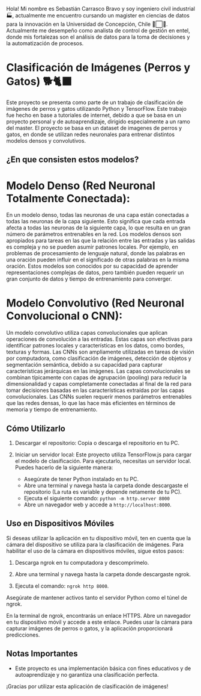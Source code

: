 
Hola! Mi nombre es Sebastián Carrasco Bravo y soy ingeniero civil industrial 🏭, actualmente me encuentro cursando un magister en ciencias de datos para la innovación en la Universidad de Concepción, Chile 🔴⬜🔷.
Actualmente me desempeño como analista de control de gestión en entel, donde mis fortalezas son el análisis de datos para la toma de decisiones y la automatización de procesos.

# Clasificación de Imágenes (Perros y Gatos) 🐕🐈‍⬛

Este proyecto se presenta como parte de un trabajo de clasificación de imágenes de perros y gatos utilizando Python y TensorFlow. Este trabajo fue hecho en base a tutoriales de internet, debido a que se basa en un proyecto personal y de autoaprendizaje, dirigido especialmente a un ramo del master.
El proyecto se basa en un dataset de imagenes de perros y gatos, en donde se utilizan redes neuronales para entrenar distintos modelos densos y convolutivos.
## ¿En que consisten estos modelos?

# Modelo Denso (Red Neuronal Totalmente Conectada):

En un modelo denso, todas las neuronas de una capa están conectadas a todas las neuronas de la capa siguiente. Esto significa que cada entrada afecta a todas las neuronas de la siguiente capa, lo que resulta en un gran número de parámetros entrenables en la red.
Los modelos densos son apropiados para tareas en las que la relación entre las entradas y las salidas es compleja y no se pueden asumir patrones locales. Por ejemplo, en problemas de procesamiento de lenguaje natural, donde las palabras en una oración pueden influir en el significado de otras palabras en la misma oración.
Estos modelos son conocidos por su capacidad de aprender representaciones complejas de datos, pero también pueden requerir un gran conjunto de datos y tiempo de entrenamiento para converger.

# Modelo Convolutivo (Red Neuronal Convolucional o CNN):

Un modelo convolutivo utiliza capas convolucionales que aplican operaciones de convolución a las entradas. Estas capas son efectivas para identificar patrones locales y características en los datos, como bordes, texturas y formas.
Las CNNs son ampliamente utilizadas en tareas de visión por computadora, como clasificación de imágenes, detección de objetos y segmentación semántica, debido a su capacidad para capturar características jerárquicas en las imágenes.
Las capas convolucionales se combinan típicamente con capas de agrupación (pooling) para reducir la dimensionalidad y capas completamente conectadas al final de la red para tomar decisiones basadas en las características extraídas por las capas convolucionales.
Las CNNs suelen requerir menos parámetros entrenables que las redes densas, lo que las hace más eficientes en términos de memoria y tiempo de entrenamiento.

## Cómo Utilizarlo

1. Descargar el repositorio: Copia o descarga el repositorio en tu PC.

2. Iniciar un servidor local: Este proyecto utiliza TensorFlow.js para cargar el modelo de clasificación. Para ejecutarlo, necesitas un servidor local. Puedes hacerlo de la siguiente manera:

   - Asegúrate de tener Python instalado en tu PC.
   - Abre una terminal y navega hasta la carpeta donde descargaste el repositorio (La ruta es variable y depende netamente de tu PC).
   - Ejecuta el siguiente comando: `python -m http.server 8000`
   - Abre un navegador web y accede a `http://localhost:8000`.

## Uso en Dispositivos Móviles

Si deseas utilizar la aplicación en tu dispositivo móvil, ten en cuenta que la cámara del dispositivo se utiliza para la clasificación de imágenes. Para habilitar el uso de la cámara en dispositivos móviles, sigue estos pasos:

1. Descarga ngrok en tu computadora y descomprímelo.

2. Abre una terminal y navega hasta la carpeta donde descargaste ngrok.

3. Ejecuta el comando: `ngrok http 8000`.

Asegúrate de mantener activos tanto el servidor Python como el túnel de ngrok.

En la terminal de ngrok, encontrarás un enlace HTTPS. Abre un navegador en tu dispositivo móvil y accede a este enlace. Puedes usar la cámara para capturar imágenes de perros o gatos, y la aplicación proporcionará predicciones.

## Notas Importantes

- Este proyecto es una implementación básica con fines educativos y de autoaprendizaje y no garantiza una clasificación perfecta.

¡Gracias por utilizar esta aplicación de clasificación de imágenes!
